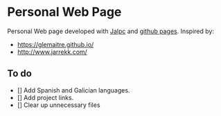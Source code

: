 
# Personal Web Page

Personal Web page developed with [Jalpc](https://github.com/jarrekk/Jalpc) and [github pages](https://pages.github.com/). Inspired by:

- <https://glemaitre.github.io/>
- <http://www.jarrekk.com/>

## To do
 - [] Add Spanish and Galician languages.
 - [] Add project links.
 - [] Clear up unnecessary files